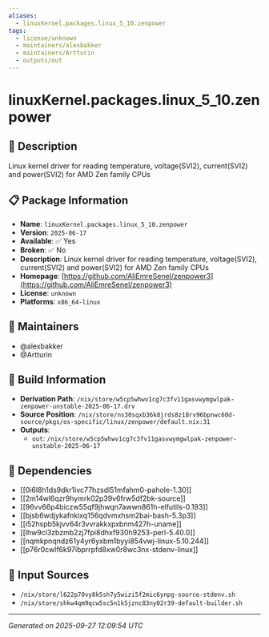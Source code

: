 ```yaml
---
aliases:
  - linuxKernel.packages.linux_5_10.zenpower
tags:
  - license/unknown
  - maintainers/alexbakker
  - maintainers/Artturin
  - outputs/out
---
```


# linuxKernel.packages.linux_5_10.zenpower

## 📝 Description

Linux kernel driver for reading temperature, voltage(SVI2), current(SVI2) and power(SVI2) for AMD Zen family CPUs

## 📋 Package Information

- **Name**: `linuxKernel.packages.linux_5_10.zenpower`
- **Version**: `2025-06-17`
- **Available**: ✅ Yes
- **Broken**: ✅ No
- **Description**: Linux kernel driver for reading temperature, voltage(SVI2), current(SVI2) and power(SVI2) for AMD Zen family CPUs
- **Homepage**: [https://github.com/AliEmreSenel/zenpower3](https://github.com/AliEmreSenel/zenpower3)
- **License**: `unknown`
- **Platforms**: `x86_64-linux`
## 👥 Maintainers

- @alexbakker
- @Artturin


## 🔧 Build Information

- **Derivation Path**: `/nix/store/w5cp5whwv1cg7c3fv11gasvwymgwlpak-zenpower-unstable-2025-06-17.drv`
- **Source Position**: `/nix/store/ns30sqxb36k8jrds8z18rv96bpnwc60d-source/pkgs/os-specific/linux/zenpower/default.nix:31`
- **Outputs**:
  - `out`:  `/nix/store/w5cp5whwv1cg7c3fv11gasvwymgwlpak-zenpower-unstable-2025-06-17`

## 🔗 Dependencies

- [[0i6l8h1ds9dkr1ivc77hzsdl51mfahm0-pahole-1.30]]
- [[2m14wl6qzr9hymrk02p39v6frw5df2bk-source]]
- [[96vv66p4biczw55qf9jhwqn7awwn861h-elfutils-0.193]]
- [[bjsb6wdjykafnkixq156qdvmxhsm2bai-bash-5.3p3]]
- [[i52hspb5kjvv64r3vvrakkxpxbnm427h-uname]]
- [[lhw9cl3zbzmb2zj7fpi8dhxf930h9253-perl-5.40.0]]
- [[nqmkpnqndz61y4yr6yxbm1byyi854vwj-linux-5.10.244]]
- [[p76r0cwlf6k97ibprrpfd8xw0r8wc3nx-stdenv-linux]]

## 📁 Input Sources

- `/nix/store/l622p70vy8k5sh7y5wizi5f2mic6ynpg-source-stdenv.sh`
- `/nix/store/shkw4qm9qcw5sc5n1k5jznc83ny02r39-default-builder.sh`

---
*Generated on 2025-09-27 12:09:54 UTC*

